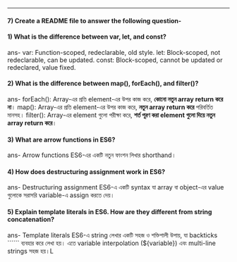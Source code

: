 

---
#### 7) Create a README file to answer the following question-


#### 1) What is the difference between var, let, and const?
ans- var: Function-scoped, redeclarable, old style.
     let: Block-scoped, not redeclarable, can be updated.
     const: Block-scoped, cannot be updated or redeclared, value fixed.





#### 2) What is the difference between map(), forEach(), and filter()? 
ans- forEach(): Array-এর প্রতি element-এর উপর কাজ করে, **কোনো নতুন array return করে না**।
     map(): Array-এর প্রতি element-এর উপর কাজ করে, **নতুন array return করে** পরিবর্তিত মানসহ।
     filter(): Array-এর element গুলো পরীক্ষা করে, **শর্ত পূরণ করা element গুলো দিয়ে নতুন array return করে**।


#### 3) What are arrow functions in ES6?
ans- Arrow functions ES6-এর একটি নতুন ফাংশন লিখার shorthand।

#### 4) How does destructuring assignment work in ES6?
ans- Destructuring assignment ES6-এ একটি syntax যা array বা object-এর value গুলোকে সরাসরি variable-এ assign করতে দেয়।



#### 5) Explain template literals in ES6. How are they different from string concatenation?
ans- Template literals ES6-এ string লেখার একটি সহজ ও শক্তিশালী উপায়, যা backticks `````` ব্যবহার করে লেখা হয়। এতে variable interpolation (${variable}) এবং multi-line strings সহজ হয়।L

